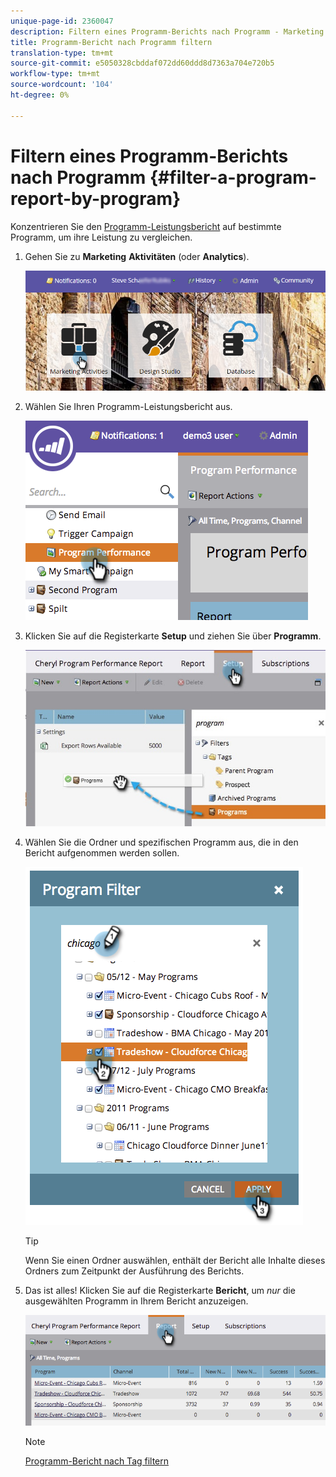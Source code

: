```yaml
---
unique-page-id: 2360047
description: Filtern eines Programm-Berichts nach Programm - Marketing Docs - Produktdokumentation
title: Programm-Bericht nach Programm filtern
translation-type: tm+mt
source-git-commit: e5050328cbddaf072dd60ddd8d7363a704e720b5
workflow-type: tm+mt
source-wordcount: '104'
ht-degree: 0%

---
```



# Filtern eines Programm-Berichts nach Programm {#filter-a-program-report-by-program}

Konzentrieren Sie den [Programm-Leistungsbericht](/help/marketo/product-docs/core-marketo-concepts/programs/program-performance-report/create-a-program-performance-report.md) auf bestimmte Programm, um ihre Leistung zu vergleichen.

1. Gehen Sie zu **Marketing** **Aktivitäten** (oder **Analytics**).

   ![](assets/login-marketing-activities-3.png)

1. Wählen Sie Ihren Programm-Leistungsbericht aus.

   ![](assets/image2014-9-23-16-3a4-3a4.png)

1. Klicken Sie auf die Registerkarte **Setup** und ziehen Sie über **Programm**.

   ![](assets/prospect3.jpg)

1. Wählen Sie die Ordner und spezifischen Programm aus, die in den Bericht aufgenommen werden sollen.

   ![](assets/image2014-9-23-16-3a5-3a5.png)

   >[!TIP]
   >
   >Wenn Sie einen Ordner auswählen, enthält der Bericht alle Inhalte dieses Ordners zum Zeitpunkt der Ausführung des Berichts.

1. Das ist alles! Klicken Sie auf die Registerkarte **Bericht**, um _nur_ die ausgewählten Programm in Ihrem Bericht anzuzeigen.

   ![](assets/image2014-9-23-16-3a5-3a41.png)

   >[!NOTE]
   >
   >[Programm-Bericht nach Tag filtern](/help/marketo/product-docs/core-marketo-concepts/programs/program-performance-report/filter-a-program-report-by-tag.md)
